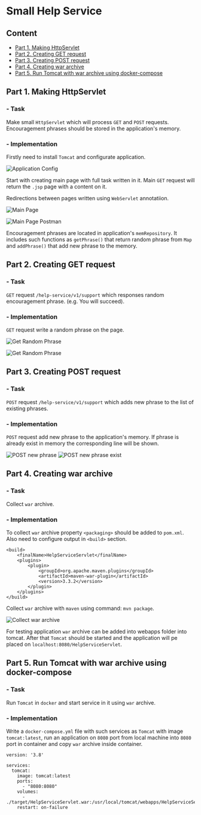 # Small Help Service

## Content

- [Part 1. Making HttpServlet](#part-1-making-httpservlet)
- [Part 2. Creating GET request](#part-2-creating-get-request)
- [Part 3. Creating POST request](#part-3-creating-post-request)
- [Part 4. Creating war archive](#part-4-creating-war-archive)
- [Part 5. Run Tomcat with war archive using docker-compose](#part-5-run-tomcat-with-war-archive-using-docker-compose)


## Part 1. Making HttpServlet

### - Task
Make small `HttpServlet` which will process `GET` and `POST` requests. Encouragement phrases should be stored in the application's memory.

### - Implementation
Firstly need to install `Tomcat` and configurate application.

![Application Config](./misc/images/application_config.png)

Start with creating main page with full task written in it. Main `GET` request will return the `.jsp` page with a content on it.

Redirections between pages written using `WebServlet` annotatiion.

![Main Page](./misc/images/main_page_with_content.png)

![Main Page Postman](./misc/images/main_page_postman.png)

Encouragement phrases are located in application's `memRepository`. It includes such functions as `getPhrase()` that return random phrase from `Map` and `addPhrase()` that add new phrase to the memory.


## Part 2. Creating GET request

### - Task
`GET` request `/help-service/v1/support` which responses random encouragement phrase. (e.g. You will succeed).

### - Implementation

`GET` request write a random phrase on the page.

![Get Random Phrase](./misc/images/get_random_phrase_postman_1.png)

![Get Random Phrase](./misc/images/get_random_phrase_postman_2.png)


## Part 3. Creating POST request

### - Task
`POST` request `/help-service/v1/support` which adds new phrase to the list of existing phrases.

### - Implementation

`POST` request add new phrase to the application's memory. If phrase is already exist in memory the corresponding line will be shown.

![POST new phrase](./misc/images/post_new_phrase_postman.png)
![POST new phrase exist](./misc/images/post_new_phrase_exist_postman.png)


## Part 4. Creating war archive

### - Task 
Collect `war` archive.

### - Implementation

To collect `war` archive property `<packaging>` should be added to `pom.xml`. Also need to configure output in `<build>` section.

```
<build>
	<finalName>HelpServiceServlet</finalName>
	<plugins>
		<plugin>
			<groupId>org.apache.maven.plugins</groupId>
			<artifactId>maven-war-plugin</artifactId>
			<version>3.3.2</version>
		</plugin>
	</plugins>
</build>
```

Collect `war` archive with `maven` using command: `mvn package`.

![Collect `war` archive](./misc/images/collect_war_archive.png)

For testing application `war` archive can be added into webapps folder into tomcat. After that `Tomcat` should be started and the application will pe placed on `localhost:8080/HelpServiceServlet`.

## Part 5. Run Tomcat with war archive using docker-compose

### - Task
Run `Tomcat` in `docker` and start service in it using `war` archive.

### - Implementation

Write a `docker-compose.yml` file with such services as `Tomcat` with image `tomcat:latest`, run an application on `8080` port from local machine into `8080` port in container and copy `war` archive inside container.

```
version: '3.8'

services:
  tomcat:
    image: tomcat:latest
    ports:
      - "8080:8080"
    volumes:
      - ./target/HelpServiceServlet.war:/usr/local/tomcat/webapps/HelpServiceServlet.war
    restart: on-failure
```
